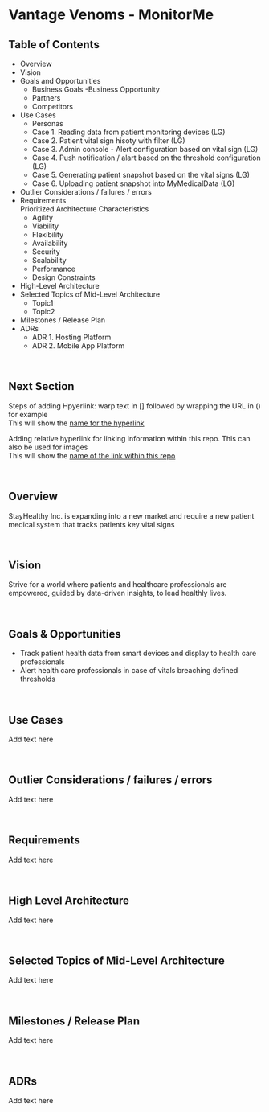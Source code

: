 # Vantage Venoms - MonitorMe

## **Table of Contents** 
- Overview 
- Vision
- Goals and Opportunities
    - Business Goals
     -Business Opportunity
    - Partners
    - Competitors
- Use Cases
    - Personas
    - Case 1. Reading data from patient monitoring devices (LG)
    - Case 2. Patient vital sign hisoty with filter (LG)
    - Case 3. Admin console - Alert configuration based on vital sign (LG)
    - Case 4. Push notification / alart based on the threshold configuration (LG)
    - Case 5. Generating patient snapshot based on the vital signs (LG)
    - Case 6. Uploading patient snapshot into MyMedicalData (LG)
- Outlier Considerations / failures / errors 
- Requirements \
    Prioritized Architecture Characteristics
    - Agility
    - Viability
    - Flexibility
    - Availability
    - Security
    - Scalability
    - Performance
    - Design Constraints
- High-Level Architecture
- Selected Topics of Mid-Level Architecture 
    - Topic1 
    - Topic2
- Milestones / Release Plan 
- ADRs 
    - ADR 1. Hosting Platform 
    - ADR 2. Mobile App Platform    


<br /> 


## **Next Section** 

Steps of adding Hpyerlink: warp text in [] followed by wrapping the URL in () for example \
This will show the [name for the hyperlink](https::linkname)

Adding relative hyperlink for linking information within this repo. This can also be used for images \
This will show the [name of the link within this repo](docs/readme.md)


<br /> 


## **Overview** 
StayHealthy Inc. is expanding into a new market and require a new patient medical system that tracks patients key vital signs

<br /> 

## **Vision** 
Strive for a world where patients and healthcare professionals are empowered, guided by data-driven insights, to lead healthly lives.

<br /> 

## **Goals & Opportunities** 
- Track patient health data from smart devices and display to health care professionals
- Alert health care professionals in case of vitals breaching defined thresholds

<br /> 

## **Use Cases** 
Add text here

<br /> 

## **Outlier Considerations / failures / errors** 
Add text here

<br /> 

## **Requirements** 
Add text here

<br /> 

## **High Level Architecture** 
Add text here

<br /> 

## **Selected Topics of Mid-Level Architecture** 
Add text here

<br /> 

## **Milestones / Release Plan** 
Add text here

<br /> 

## **ADRs** 
Add text here


